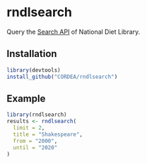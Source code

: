 
# rndlsearch

Query the [Search API](https://iss.ndl.go.jp/information/outline/) of
National Diet Library.

## Installation

``` r
library(devtools)
install_github("CORDEA/rndlsearch")
```

## Example

``` r
library(rndlsearch)
results <- rndlsearch(
  limit = 2,
  title = "Shakespeare",
  from = "2000",
  until = "2020"
)
```
